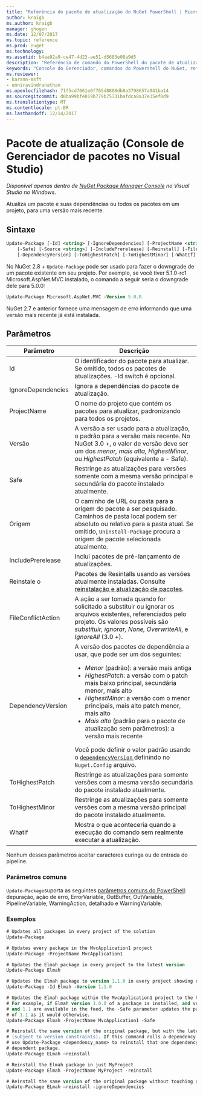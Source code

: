 ```yaml
---
title: "Referência do pacote de atualização do NuGet PowerShell | Microsoft Docs"
author: kraigb
ms.author: kraigb
manager: ghogen
ms.date: 12/07/2017
ms.topic: reference
ms.prod: nuget
ms.technology: 
ms.assetid: b4aa92a9-ce47-4d23-ae51-d5683e08a9d5
description: "Referência de comando do PowerShell do pacote de atualização no Console do Gerenciador de pacotes do NuGet no Visual Studio."
keywords: "Console do Gerenciador, comandos do Powershell do NuGet, referência do Powershell do NuGet, pacote de atualização do pacote NuGet"
ms.reviewer:
- karann-msft
- unniravindranathan
ms.openlocfilehash: 71f5cd7061e0f765d8808db8a3798657a941ba14
ms.sourcegitcommit: d0ba99bfe019b779b75731bafdca8a37e35ef0d9
ms.translationtype: MT
ms.contentlocale: pt-BR
ms.lasthandoff: 12/14/2017
---
```

# <a name="update-package-package-manager-console-in-visual-studio"></a>Pacote de atualização (Console de Gerenciador de pacotes no Visual Studio)

*Disponível apenas dentro de [NuGet Package Manager Console](Package-Manager-Console.md) no Visual Studio no Windows.*

Atualiza um pacote e suas dependências ou todos os pacotes em um projeto, para uma versão mais recente.

## <a name="syntax"></a>Sintaxe

```ps
Update-Package [-Id] <string> [-IgnoreDependencies] [-ProjectName <string>] [-Version <string>]
    [-Safe] [-Source <string>] [-IncludePrerelease] [-Reinstall] [-FileConflictAction]
    [-DependencyVersion] [-ToHighestPatch] [-ToHighestMinor] [-WhatIf] [<CommonParameters>]
```

No NuGet 2.8 + `Update-Package` pode ser usado para fazer o downgrade de um pacote existente em seu projeto. Por exemplo, se você tiver 5.1.0-rc1 Microsoft.AspNet.MVC instalado, o comando a seguir seria o downgrade dele para 5.0.0:

```ps
Update-Package Microsoft.AspNet.MVC -Version 5.0.0.
```

NuGet 2.7 e anterior fornece uma mensagem de erro informando que uma versão mais recente já está instalada.

## <a name="parameters"></a>Parâmetros

|  Parâmetro | Descrição |
| --- | --- |
| Id | O identificador do pacote para atualizar. Se omitido, todos os pacotes de atualizações. -Id switch é opcional. |
| IgnoreDependencies | Ignora a dependências do pacote de atualização. |
| ProjectName | O nome do projeto que contém os pacotes para atualizar, padronizando para todos os projetos. |
| Versão | A versão a ser usado para a atualização, o padrão para a versão mais recente. No NuGet 3.0 +, o valor de versão deve ser um dos *menor, mais alta, HighestMinor*, ou *HighestPatch* (equivalente a - Safe). |
| Safe | Restringe as atualizações para versões somente com a mesma versão principal e secundária do pacote instalado atualmente. |
| Origem | O caminho de URL ou pasta para a origem do pacote a ser pesquisado. Caminhos de pasta local podem ser absoluto ou relativo para a pasta atual. Se omitido, `Uninstall-Package` procura a origem de pacote selecionada atualmente. |
| IncludePrerelease | Inclui pacotes de pré-lançamento de atualizações. |
| Reinstale o | Pacotes de Resintalls usando as versões atualmente instaladas. Consulte [reinstalação e atualização de pacotes](../consume-packages/reinstalling-and-updating-packages.md). |
| FileConflictAction | A ação a ser tomada quando for solicitado a substituir ou ignorar os arquivos existentes, referenciados pelo projeto. Os valores possíveis são *substituir, ignorar, None, OverwriteAll*, e *IgnoreAll* (3.0 +). |
| DependencyVersion | A versão dos pacotes de dependência a usar, que pode ser um dos seguintes:<br/><ul><li>*Menor* (padrão): a versão mais antiga</li><li>*HighestPatch*: a versão com o patch mais baixo principal, secundária menor, mais alto</li><li>*HighestMinor*: a versão com o menor principais, mais alto patch menor, mais alto</li><li>*Mais alto* (padrão para o pacote de atualização sem parâmetros): a versão mais recente</li></ul>Você pode definir o valor padrão usando o [ `dependencyVersion` ](../Schema/nuget-config-file.md#config-section) definindo no `Nuget.Config` arquivo. |
| ToHighestPatch | Restringe as atualizações para somente versões com a mesma versão secundária do pacote instalado atualmente. |
| ToHighestMinor | Restringe as atualizações para somente versões com a mesma versão principal do pacote instalado atualmente. |
| WhatIf | Mostra o que aconteceria quando a execução do comando sem realmente executar a atualização. |

Nenhum desses parâmetros aceitar caracteres curinga ou de entrada do pipeline.

### <a name="common-parameters"></a>Parâmetros comuns

`Update-Package`suporta as seguintes [parâmetros comuns do PowerShell](http://go.microsoft.com/fwlink/?LinkID=113216): depuração, ação de erro, ErrorVariable, OutBuffer, OutVariable, PipelineVariable, WarningAction, detalhado e WarningVariable.

### <a name="examples"></a>Exemplos

```ps
# Updates all packages in every project of the solution
Update-Package

# Updates every package in the MvcApplication1 project
Update-Package -ProjectName MvcApplication1

# Updates the Elmah package in every project to the latest version
Update-Package Elmah

# Updates the Elmah package to version 1.1.0 in every project showing optional -Id usage
Update-Package -Id Elmah -Version 1.1.0

# Updates the Elmah package within the MvcApplication1 project to the highest "safe" version.
# For example, if Elmah version 1.0.0 of a package is installed, and versions 1.0.1, 1.0.2,
# and 1.1 are available in the feed, the -Safe parameter updates the package to 1.0.2 instead
# of 1.1 as it would otherwise.
Update-Package Elmah -ProjectName MvcApplication1 -Safe

# Reinstall the same version of the original package, but with the latest version of dependencies
# (subject to version constraints). If this command rolls a dependency back to an earlier version,
# use Update-Package <dependency_name> to reinstall that one dependency without affecting the
# dependent package.
Update-Package ELmah –reinstall 

# Reinstall the Elmah package in just MyProject
Update-Package Elmah -ProjectName MyProject -reinstall

# Reinstall the same version of the original package without touching dependencies.
Update-Package ELmah –reinstall -ignoreDependencies
```